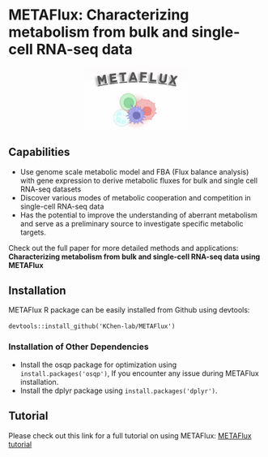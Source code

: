 # METAFlux: Characterizing metabolism from bulk and single-cell RNA-seq data 
<p align="center">
  <img width="200"  src="https://github.com/KChen-lab/METAFlux/blob/main/METAFlux%20logo.jpeg">
</p>

## Capabilities
* Use genome scale metabolic model and FBA (Flux balance analysis) with gene expression to derive metabolic fluxes for bulk and single cell RNA-seq datasets
* Discover various modes of metabolic cooperation and competition in single-cell RNA-seq data
* Has the potential to improve the understanding of aberrant metabolism and serve as a preliminary source to investigate specific metabolic targets.

Check out the full paper for more detailed methods and applications: 
**Characterizing metabolism from bulk and single-cell RNA-seq data using METAFlux**

## Installation 
METAFlux R package can be easily installed from Github using devtools:

`devtools::install_github('KChen-lab/METAFlux')`

### Installation of Other Dependencies
* Install the osqp package for optimization using `install.packages('osqp')`, If you encounter any issue during METAFlux installation.
* Install the dplyr package using `install.packages('dplyr')`.



## Tutorial
Please check out this link for a full tutorial on using METAFlux:
[METAFlux tutorial](https://rhyf.github.io/METAFlux/)


